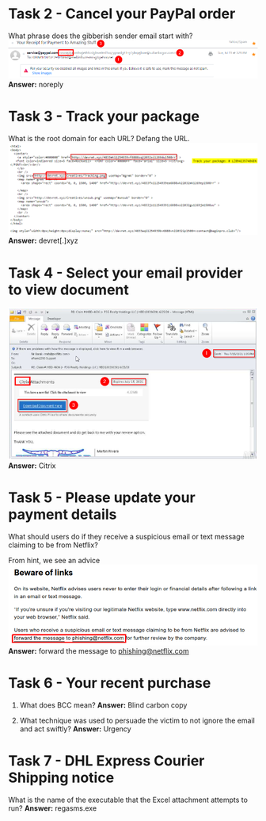 # Task 2 - Cancel your PayPal order
What phrase does the gibberish sender email start with?<br>
![1](images/1.png)
**Answer:** noreply

# Task 3 - Track your package
What is the root domain for each URL? Defang the URL. 
![2](images/2.png)
**Answer:** devret[.]xyz

# Task 4 - Select your email provider to view document
![3](images/3.png)
**Answer:** Citrix

# Task 5 - Please update your payment details
What should users do if they receive a suspicious email or text message claiming to be from Netflix?<br>

From hint, we see an advice 
![4](images/4.png)
**Answer:** forward the message to phishing@netflix.com

# Task 6 - Your recent purchase
1. What does BCC mean?
**Answer:** Blind carbon copy

2. What technique was used to persuade the victim to not ignore the email and act swiftly?
**Answer:** Urgency

# Task 7 - DHL Express Courier Shipping notice
What is the name of the executable that the Excel attachment attempts to run?
**Answer:** regasms.exe
